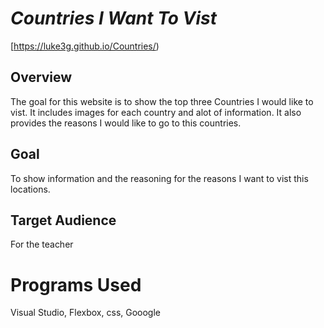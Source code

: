 # *Countries I Want To Vist*
[https://luke3g.github.io/Countries/)
## Overview
The goal for this website is to show the top three Countries I would like to vist. It includes images for each country and alot of information. It also provides the reasons I would like to go to this countries.
## Goal
To show information and the reasoning for the reasons I want to vist this locations.

## Target Audience
For the teacher

# Programs Used
Visual Studio, Flexbox, css, Gooogle



